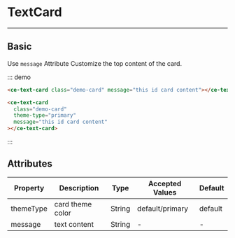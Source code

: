 # TextCard

<!-- {.md} -->

---

<!-- {.md} -->

## Basic

<!-- {.md} -->

Use `message` Attribute Customize the top content of the card.

<!-- {.md} -->

<ce-text-card-demo-en></ce-text-card-demo-en>

::: demo

```html
<ce-text-card class="demo-card" message="this id card content"></ce-text-card>

<ce-text-card
  class="demo-card"
  theme-type="primary"
  message="this id card content"
></ce-text-card>
```

:::

## Attributes

<!-- {.md} -->

| Property      | Description       | Type   | Accepted Values          | Default  |
| --------- | ---------- | ------ | --------------- | ------- |
| themeType | card theme color | String | default/primary | default |
| message | text content | String | - | - |
